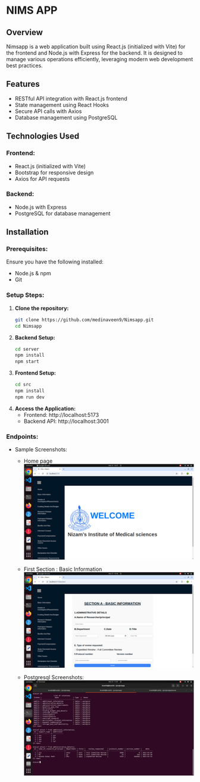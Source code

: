 # NIMS APP

## Overview

Nimsapp is a web application built using React.js (initialized with Vite) for the frontend and Node.js with Express for the backend. It is designed to manage various operations efficiently, leveraging modern web development best practices.

## Features

- RESTful API integration with React.js frontend
- State management using React Hooks
- Secure API calls with Axios
- Database management using PostgreSQL

## Technologies Used

### Frontend:

- React.js (initialized with Vite)
- Bootstrap for responsive design
- Axios for API requests

### Backend:

- Node.js with Express
- PostgreSQL for database management

## Installation

### Prerequisites:

Ensure you have the following installed:

- Node.js & npm
- Git

### Setup Steps:

1. **Clone the repository:**
   ```bash
   git clone https://github.com/medinaveen9/Nimsapp.git
   cd Nimsapp
   ```
2. **Backend Setup:**
   ```bash
   cd server
   npm install
   npm start
   ```
3. **Frontend Setup:**
   ```bash
   cd src
   npm install
   npm run dev
   ```
4. **Access the Application:**
   - Frontend: http://localhost:5173
   - Backend API: http://localhost:3001

### Endpoints:

- Sample Screenshots:

  - Home page
    ![Home Page](src/assets/Home.png)

  - First Section : Basic Information
    ![Basic Information](src/assets/Basic_Information.png)

  - Postgresql Screenshots:
    ![Postgresql Nims](src/assets/Postgresql_Nims.png)
